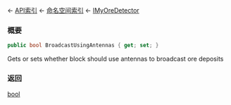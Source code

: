 ← [API索引](Api-Index) ← [命名空间索引](Namespace-Index) ← [IMyOreDetector](Sandbox.ModAPI.Ingame.IMyOreDetector)

### 概要

```csharp
public bool BroadcastUsingAntennas { get; set; }
```

Gets or sets whether block should use antennas to broadcast ore deposits

### 返回

[bool](https://docs.microsoft.com/en-us/dotnet/api/System.Boolean?view=netframework-4.6)

